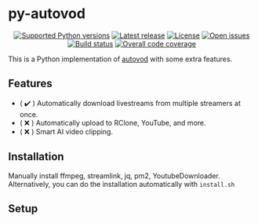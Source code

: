 # py-autovod

<p align="center">
  <a href="https://streamlink.github.io/install.html"><img alt="Supported Python versions" src="https://img.shields.io/pypi/pyversions/streamlink.svg?style=flat-square&maxAge=86400"></a>
  <a href="https://streamlink.github.io/changelog.html"><img alt="Latest release" src="https://img.shields.io/github/release/streamlink/streamlink.svg?style=flat-square&maxAge=86400"></a>
  <a href="https://github.com/streamlink/streamlink"><img alt="License" src="https://img.shields.io/github/license/streamlink/streamlink.svg?style=flat-square&maxAge=86400"></a>
  <a href="https://github.com/streamlink/streamlink/issues"><img alt="Open issues" src="https://img.shields.io/github/issues/streamlink/streamlink.svg?style=flat-square&maxAge=86400"></a>
  <a href="https://github.com/streamlink/streamlink/actions?query=event%3Apush"><img alt="Build status" src="https://img.shields.io/github/actions/workflow/status/streamlink/streamlink/test.yml?branch=master&event=push&style=flat-square&maxAge=86400"></a>
  <a href="https://codecov.io/github/streamlink/streamlink?branch=master"><img alt="Overall code coverage" src="https://img.shields.io/codecov/c/github/streamlink/streamlink.svg?branch=master&style=flat-square&maxAge=86400"></a>
</p>

This is a Python implementation of [autovod](https://github.com/jenslys/AutoVOD) with some extra features.

## Features
- ( :heavy_check_mark: ) Automatically download livestreams from multiple streamers at once.
- ( :x: ) Automatically upload to RClone, YouTube, and more.
- ( :x: ) Smart AI video clipping.

## Installation

Manually install ffmpeg, streamlink, jq, pm2, YoutubeDownloader. Alternatively, you can do the installation automatically with `install.sh`

## Setup

